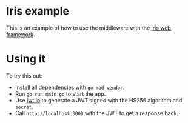 # Iris example

This is an example of how to use the middleware with the [iris web framework](https://github.com/kataras/iris).

# Using it

To try this out:

* Install all dependencies with `go mod vendor`.
* Run `go run main.go` to start the app.
* Use [jwt.io](https://jwt.io/) to generate a JWT signed with the HS256 algorithm and `secret`.
* Call `http://localhost:3000` with the JWT to get a response back.

